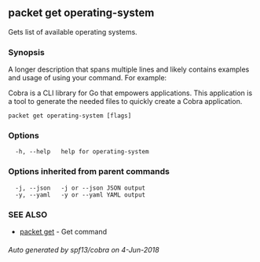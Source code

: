 ## packet get operating-system

Gets list of available operating systems.

### Synopsis

A longer description that spans multiple lines and likely contains examples
and usage of using your command. For example:

Cobra is a CLI library for Go that empowers applications.
This application is a tool to generate the needed files
to quickly create a Cobra application.

```
packet get operating-system [flags]
```

### Options

```
  -h, --help   help for operating-system
```

### Options inherited from parent commands

```
  -j, --json   -j or --json JSON output
  -y, --yaml   -y or --yaml YAML output
```

### SEE ALSO

* [packet get](packet_get.md)	 - Get command

###### Auto generated by spf13/cobra on 4-Jun-2018
